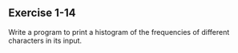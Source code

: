 ## Exercise 1-14
Write a program to print a histogram of the frequencies of different characters in its input.
